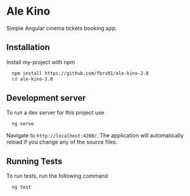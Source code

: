 
# Ale Kino

Simple Angular cinema tickets booking app.


## Installation

Install my-project with npm

```bash
  npm install https://github.com/fbrv01/ale-kino-2.0
  cd ale-kino-2.0
```
    
## Development server

To run a dev server for this project use

```bash
  ng serve
```

Navigate to `http://localhost:4200/`. The application will automatically reload if you change any of the source files.


## Running Tests

To run tests, run the following command

```bash
  ng test
```
